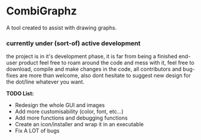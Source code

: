 # CombiGraphz
A tool created to assist with drawing graphs.

<h3><b>currently under (sort-of) active development</b></h3>

the project is in it's development phase, it is far from being a finished end-user product
feel free to roam around the code and mess with it, feel free to download, compile and make
changes in the code, all contributors and bug-fixes are more than welcome, also dont hesitate
to suggest new design for the dot/line whatever you want.

<b>TODO List:</b>
<ul>
<li>Redesign the whole GUI and images</li>
<li>Add more customisability (color, font, etc...)</li>
<li>Add more functions and debugging functions</li>
<li>Create an icon/installer and wrap it in an executable</li>
<li>Fix A LOT of bugs</li>
</ul>
